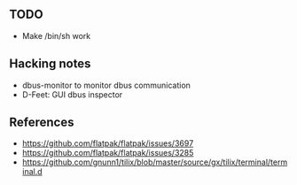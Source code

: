## TODO

* Make /bin/sh work

## Hacking notes

* dbus-monitor to monitor dbus communication
* D-Feet: GUI dbus inspector

## References

* https://github.com/flatpak/flatpak/issues/3697
* https://github.com/flatpak/flatpak/issues/3285
* https://github.com/gnunn1/tilix/blob/master/source/gx/tilix/terminal/terminal.d

